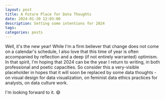 ```yaml
---
layout: post
title: A Future Place for Data Thoughts
date: 2024-01-20 12:03:00
description: Setting some intentions for 2024
tags: 
categories: posts
---
```


Well, it's the new year! While I'm a firm believer that change does not come on a calendar's schedule, I also love that this time of year is often accompanied by reflection and a deep (if not entirely warranted) optimism. In that spirit, I'm hoping that 2024 can be the year I return to writing, in both professional and poetic capacities. So consider this a very-visible placeholder in hopes that it will soon be replaced by some data thoughts - on visual design for data visualization, on feminist data ethics practices for analysts, on data culture work.

I'm looking forward to it. :smile:
